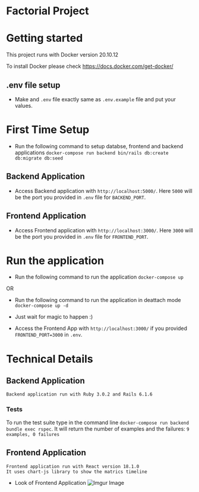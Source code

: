 # Factorial Project

# Getting started

This project runs with Docker version 20.10.12

To install Docker please check https://docs.docker.com/get-docker/

## .env file setup

* Make and ```.env``` file exactly same as ```.env.example``` file and put your values.

# First Time Setup

* Run the following command to setup databse, frontend and backend applications 
```docker-compose run backend bin/rails db:create db:migrate db:seed```

## Backend Application

* Access Backend application with ```http://localhost:5000/```. Here ```5000``` will be the port you provided in ```.env``` file for ```BACKEND_PORT```.

## Frontend Application

* Access Frontend application with ```http://localhost:3000/```. Here ```3000``` will be the port you provided in ```.env``` file for ```FRONTEND_PORT```.


# Run the application

* Run the following command to run the application 
```docker-compose up```

OR

* Run the following command to run the application in deattach mode
```docker-compose up -d```

* Just wait for magic to happen :) 

* Access the Frontend App with ```http://localhost:3000/``` if you provided ```FRONTEND_PORT=3000``` in ```.env```.


# Technical Details
    
## Backend Application
    Backend application run with Ruby 3.0.2 and Rails 6.1.6

### Tests

To run the test suite type in the command line ```docker-compose run backend bundle exec rspec```. It will return the number of examples and the failures: ```9 examples, 0 failures```

## Frontend Application
    Frontend application run with React version 18.1.0
    It uses chart-js library to show the matrics timeline

* Look of Frontend Application
![Imgur Image](https://i.imgur.com/TiDzlqg.png)


